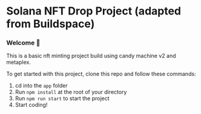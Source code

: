 # Solana NFT Drop Project (adapted from Buildspace)
### Welcome 👋
This is a basic nft minting project build using candy machine v2 and metaplex.

To get started with this project, clone this repo and follow these commands:

1. cd into the `app` folder
2. Run `npm install` at the root of your directory
3. Run `npm run start` to start the project
4. Start coding!
